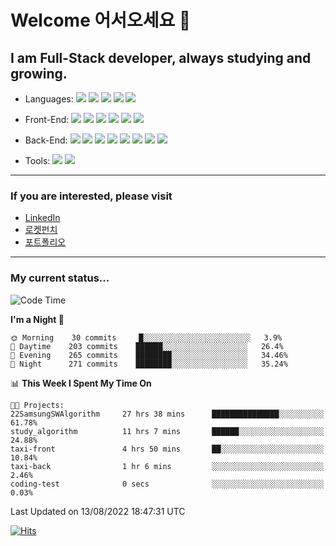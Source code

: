 # Welcome 어서오세요 👋

## I am Full-Stack developer, always studying and growing.

- Languages:
<img src="https://img.shields.io/badge/TypeScript-3178C6?style=flat-square&logo=TypeScript&logoColor=white"/></a>
<img src="https://img.shields.io/badge/JavaScript-F7DF1E?style=flat-square&logo=JavaScript&logoColor=black"/></a>
<img src="https://img.shields.io/badge/Python-3776AB?style=flat-square&logo=Python&logoColor=black"/></a>
<img src="https://img.shields.io/badge/C-A8B9CC?style=flat-square&logo=C&logoColor=black"/></a>
<img src="https://img.shields.io/badge/Rust-000000?style=flat-square&logo=Rust&logoColor=white"/></a>

- Front-End:
<img src="https://img.shields.io/badge/React-61DAFB?style=flat-square&logo=React&logoColor=black"/></a>
<img src="https://img.shields.io/badge/HTML5-E34F26?style=flat-square&logo=HTML5&logoColor=white"/></a>
<img src="https://img.shields.io/badge/CSS3-1572B6?style=flat-square&logo=CSS3&logoColor=white"/></a>
<img src="https://img.shields.io/badge/styled components-DB7093?style=flat-square&logo=styled components&logoColor=white"/></a>
<img src="https://img.shields.io/badge/Redux-764ABC?style=flat-square&logo=Redux&logoColor=white"/></a>
<img src="https://img.shields.io/badge/Apollo GraphQL-764ABC?style=flat-square&logo=Apollo GraphQL&logoColor=white"/></a>

- Back-End:
<img src="https://img.shields.io/badge/Node.js-339933?style=flat-square&logo=Node.js&logoColor=white"/></a>
<img src="https://img.shields.io/badge/Express-000000?style=flat-square&logo=Express&logoColor=white"/></a>
<img src="https://img.shields.io/badge/Koa-33333D?style=flat-square&logo=Koa&logoColor=white"/></a>
<img src="https://img.shields.io/badge/PostgreSQL-%23316192?style=flat-square&logo=postgresql&logoColor=white"/></a>
<img src="https://img.shields.io/badge/MySQL-4479A1?style=flat-square&logo=MySQL&logoColor=white"/></a>
<img src="https://img.shields.io/badge/MongoDB-47A248?style=flat-square&logo=MongoDB&logoColor=white"/></a>
<img src="https://img.shields.io/badge/Docker-2496ED?style=flat-square&logo=Docker&logoColor=white"/></a>
<img src="https://img.shields.io/badge/Django-092E20?style=flat-square&logo=Django&logoColor=white"/></a>

- Tools:
<img src="https://img.shields.io/badge/Git-F05032?style=flat-square&logo=Git&logoColor=white"/></a>
<img src="https://img.shields.io/badge/Storybook-FF4785?style=flat-square&logo=Storybook&logoColor=white"/></a>

<!---
### My projects
TBD
-->

---

### If you are interested, please visit

- [LinkedIn](https://www.linkedin.com/in/swengineer-jinwoo/?locale=en_US)
- [로켓펀치](https://www.rocketpunch.com/@starday1234)
- [포트폴리오](https://developerjinwoo.notion.site)

---

### My current status...

<!--START_SECTION:waka-->
![Code Time](http://img.shields.io/badge/Code%20Time-0%20secs-blue)

**I'm a Night 🦉** 

```text
🌞 Morning    30 commits     █░░░░░░░░░░░░░░░░░░░░░░░░   3.9% 
🌆 Daytime    203 commits    ██████░░░░░░░░░░░░░░░░░░░   26.4% 
🌃 Evening    265 commits    ████████░░░░░░░░░░░░░░░░░   34.46% 
🌙 Night      271 commits    ████████░░░░░░░░░░░░░░░░░   35.24%

```


📊 **This Week I Spent My Time On** 

```text
🐱‍💻 Projects: 
22SamsungSWAlgorithm     27 hrs 38 mins      ███████████████░░░░░░░░░░   61.78% 
study_algorithm          11 hrs 7 mins       ██████░░░░░░░░░░░░░░░░░░░   24.88% 
taxi-front               4 hrs 50 mins       ██░░░░░░░░░░░░░░░░░░░░░░░   10.84% 
taxi-back                1 hr 6 mins         ░░░░░░░░░░░░░░░░░░░░░░░░░   2.46% 
coding-test              0 secs              ░░░░░░░░░░░░░░░░░░░░░░░░░   0.03%

```


 Last Updated on 13/08/2022 18:47:31 UTC
<!--END_SECTION:waka-->

[![Hits](https://hits.seeyoufarm.com/api/count/incr/badge.svg?url=https%3A%2F%2Fgithub.com%2FGrasshopperBears&count_bg=%233D53C8&title_bg=%23555555&icon=github.svg&icon_color=%23E7E7E7&title=views&edge_flat=false)](https://hits.seeyoufarm.com)
